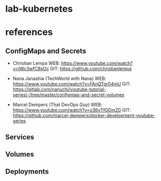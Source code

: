 # lab-kubernetes



# references
## ConfigMaps and Secrets
- Christian Lempa
    WEB: https://www.youtube.com/watch?v=tWc3wfC8sOc
    GIT: https://github.com/christianlempa

- Nana Janashia (TechWorld with Nana)
    WEB: https://www.youtube.com/watch?v=FAnQTgr04mU
    GIT: https://gitlab.com/nanuchi/youtube-tutorial-series/-/tree/master/configmap-and-secret-volumes

- Marcel Dempers (That DevOps Guy)
    WEB: https://www.youtube.com/watch?v=o36yTfGDmZ0
    GIT: https://github.com/marcel-dempers/docker-development-youtube-series

## Services

## Volumes

## Deployments


